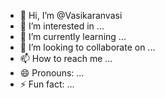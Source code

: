 - 👋 Hi, I’m @Vasikaranvasi
- 👀 I’m interested in ...
- 🌱 I’m currently learning ...
- 💞️ I’m looking to collaborate on ...
- 📫 How to reach me ...
- 😄 Pronouns: ...
- ⚡ Fun fact: ...

<!---
Vasikaranvasi/Vasikaranvasi is a ✨ special ✨ repository because its `README.md` (this file) appears on your GitHub profile.
You can click the Preview link to take a look at your changes.
--->
